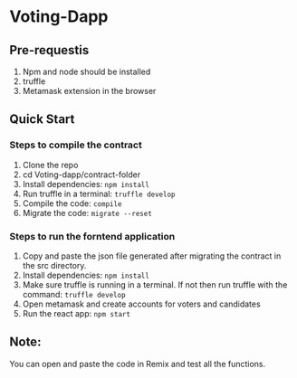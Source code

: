 # Voting-Dapp

## Pre-requestis
1. Npm and node should be installed
2. truffle 
3. Metamask extension in the browser

## Quick Start

### Steps to compile the contract
1. Clone the repo
2. cd Voting-dapp/contract-folder
3. Install dependencies: `npm install`
4. Run truffle in a terminal: `truffle develop`
5. Compile the code: `compile`
6. Migrate the code: `migrate --reset`

### Steps to run the forntend application
1. Copy and paste the json file generated after migrating the contract in the src directory.
2. Install dependencies: `npm install`
3. Make sure truffle is running in a terminal. If not then run truffle with the command: `truffle develop`
4. Open metamask and create accounts for voters and candidates
5. Run the react app: `npm start`

## Note:
You can open and paste the code in Remix and test all the functions. 
